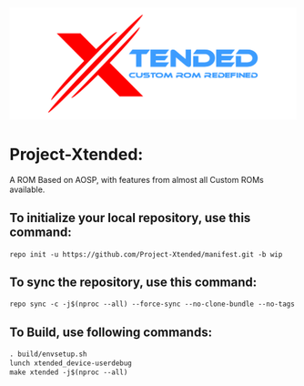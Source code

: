 ![Project PROJECT-XTENDED](https://github.com/Project-Xtended/docs/raw/master/Xtended-banner.png)
-------------------------------------------------------------------------------------------------------

Project-Xtended:
====================
A ROM Based on AOSP, with features from almost all Custom ROMs available.


To initialize your local repository, use this command:
-----------------------------------------------------

    repo init -u https://github.com/Project-Xtended/manifest.git -b wip

To sync the repository, use this command:
-----------------------------------------

    repo sync -c -j$(nproc --all) --force-sync --no-clone-bundle --no-tags

To Build, use following commands:
---------------------------------
    
    . build/envsetup.sh
    lunch xtended_device-userdebug
    make xtended -j$(nproc --all)

